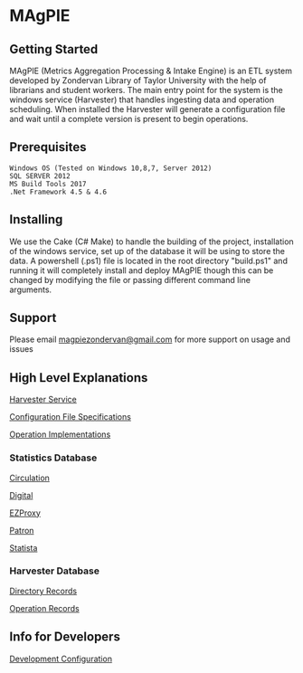 # MAgPIE

## Getting Started

MAgPIE (Metrics Aggregation Processing & Intake Engine) is an ETL system developed by Zondervan Library of Taylor University with the help of librarians and student workers. The main entry point for the system is the windows service (Harvester) that handles ingesting data and operation scheduling. When installed the Harvester will generate a configuration file and wait until a complete version is present to begin operations.

## Prerequisites

    Windows OS (Tested on Windows 10,8,7, Server 2012)
    SQL SERVER 2012
    MS Build Tools 2017
    .Net Framework 4.5 & 4.6

## Installing

We use the Cake (C# Make) to handle the building of the project, installation of the windows service, set up of the database it will be using to store the data. A powershell (.ps1) file is located in the root directory "build.ps1" and running it will completely install and deploy MAgPIE though this can be changed by modifying the file or passing different command line arguments.

## Support

Please email magpiezondervan@gmail.com for more support on usage and issues

## High Level Explanations

[Harvester Service](wiki/Harvester-Service.md)

[Configuration File Specifications](wiki/models/Configuration-File-Specifications.md)

[Operation Implementations](wiki/models/Operation-Logic.md)

### Statistics Database

[Circulation](wiki/models/Statistics-Database/Circulation-Database.md)

[Digital](wiki/models/Statistics-Database/Digital-Database.md)

[EZProxy](wiki/models/Statistics-Database/EZProxy-Database.md)

[Patron](wiki/models/Statistics-Database/Patron-Database.md)

[Statista](wiki/models/Statistics-Database/Statista-Database.md)

### Harvester Database

[Directory Records](wiki/models/Harvester-Database/Directory-Records.md)

[Operation Records](wiki/models/Harvester-Database/Operation-Records.md)

## Info for Developers

[Development Configuration](wiki/Development-Configuration.md)

